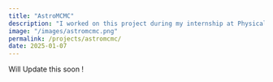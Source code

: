 ```yaml
---
title: "AstroMCMC"
description: "I worked on this project during my internship at Physical Research Laboratory (PRL) with Dr. Arvind Singh Rajpurohit. The project involved analyzing data from the VLT (Very Large Telescope) telescope at ESO (European Southern Observatory). I used a complex statistical method called Monte Carlo Markov Chain (MCMC) to initially fine tune a model parameter and later to know which metal elements were abundantly present on the Red Dwarf Star."
image: "/images/astromcmc.png"
permalink: /projects/astromcmc/
date: 2025-01-07
---
```


Will Update this soon !